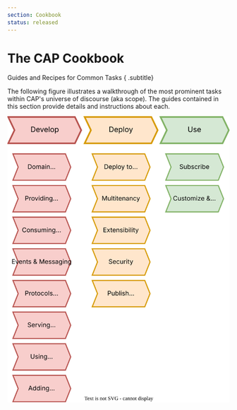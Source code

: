```yaml
---
section: Cookbook
status: released
---
```


# The CAP Cookbook
Guides and Recipes for Common Tasks
{ .subtitle}


The following figure illustrates a walkthrough of the most prominent tasks within CAP's universe of discourse (aka scope). The guides contained in this section provide details and instructions about each.

![The graphic groups topics into three phases: Development, Deploy, Use. The development phase covers topics like domain modeling, sing and providing services, databases and frontends. The deploy phase covers the deployment as well as CI/CD, monitoring and publishing APIs and packages for reuse. The use phase is about the subscription flow of multitenant applications and about customizing and extending those applications. ](assets/cookbook-overview.drawio.svg)

<script setup>
import { data as pages } from './index.data.ts'
</script>

<br>
<IndexList :pages='pages' />
